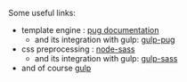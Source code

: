 Some useful links:

  - template engine : [pug documentation](https://pugjs.org/api/reference.html)
    - and its integration with gulp: [gulp-pug](https://www.npmjs.com/package/gulp-pug)
  - css preprocessing : [node-sass](https://www.npmjs.com/package/node-sass)
    - and its integration with
      gulp: [gulp-sass](https://www.npmjs.com/package/gulp-pug)
  - and of course [gulp](https://github.com/gulpjs/gulp/blob/master/docs/README.md)
